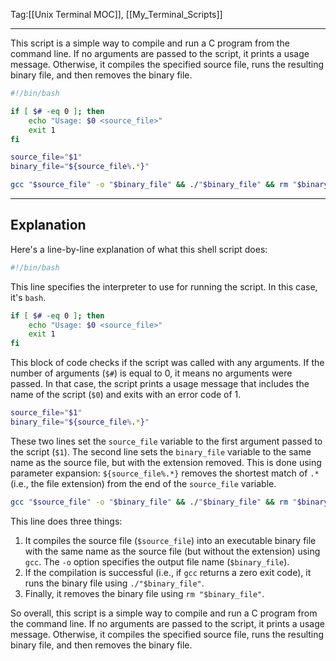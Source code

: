 
Tag:[[Unix Terminal MOC]], [[My_Terminal_Scripts]]

---

This script is a simple way to compile and run a C program from the command line. If no arguments are passed to the script, it prints a usage message. Otherwise, it compiles the specified source file, runs the resulting binary file, and then removes the binary file.

```bash
#!/bin/bash

if [ $# -eq 0 ]; then
	echo "Usage: $0 <source_file>"
	exit 1
fi

source_file="$1"
binary_file="${source_file%.*}"

gcc "$source_file" -o "$binary_file" && ./"$binary_file" && rm "$binary_file"
```

---
## Explanation
Here's a line-by-line explanation of what this shell script does:

```bash
#!/bin/bash
```
This line specifies the interpreter to use for running the script. In this case, it's `bash`.

``` bash
if [ $# -eq 0 ]; then
	echo "Usage: $0 <source_file>"
	exit 1
fi
```
This block of code checks if the script was called with any arguments. If the number of arguments (`$#`) is equal to 0, it means no arguments were passed. In that case, the script prints a usage message that includes the name of the script (`$0`) and exits with an error code of 1.

``` bash
source_file="$1"
binary_file="${source_file%.*}"
```
These two lines set the `source_file` variable to the first argument passed to the script (`$1`). The second line sets the `binary_file` variable to the same name as the source file, but with the extension removed. This is done using parameter expansion: `${source_file%.*}` removes the shortest match of `.*` (i.e., the file extension) from the end of the `source_file` variable.

```bash
gcc "$source_file" -o "$binary_file" && ./"$binary_file" && rm "$binary_file"
```
This line does three things:

1. It compiles the source file (`$source_file`) into an executable binary file with the same name as the source file (but without the extension) using `gcc`. The `-o` option specifies the output file name (`$binary_file`).
2. If the compilation is successful (i.e., if `gcc` returns a zero exit code), it runs the binary file using `./"$binary_file"`.
3. Finally, it removes the binary file using `rm "$binary_file"`.

So overall, this script is a simple way to compile and run a C program from the command line. If no arguments are passed to the script, it prints a usage message. Otherwise, it compiles the specified source file, runs the resulting binary file, and then removes the binary file.